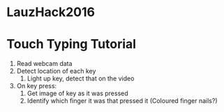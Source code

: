# LauzHack2016

Touch Typing Tutorial
=====================

1. Read webcam data
2. Detect location of each key
    1. Light up key, detect that on the video
3. On key press:
    1. Get image of key as it was pressed
    1. Identify which finger it was that pressed it (Coloured finger nails?)

